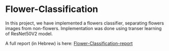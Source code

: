 # Flower-Classification

In this project, we have implemented a flowers classifier, separating flowers images from non-flowers. Implementation was done using transer learning of ResNet50V2 model.

A full report (in Hebrew) is here: [Flower-Classification-report](https://github.com/eyal-gi/Flower-Classification/blob/main/Flower-Classification-report.pdf)
